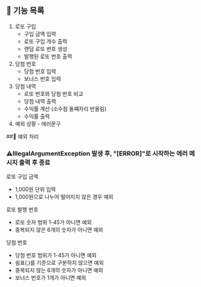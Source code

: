 ## 🚀 기능 목록
1. 로또 구입
   - 구입 금액 입력
   - 로또 구입 개수 출력
   - 랜덤 로또 번호 생성
   - 발행된 로또 번호 출력
2. 당첨 번호 
    - 당첨 번호 입력
    - 보너스 번호 입력
3. 당첨 내역
   - 로또 번호와 당첨 번호 비교 
   - 당첨 내역 출력
   - 수익률 계산 (소수점 둘쨰자리 반올림)
   - 수익률 출력 
4. 예외 상황 - 에러문구

##🤔 예외 처리
### ⚠️IllegalArgumentException 발생 후, "[ERROR]"로 시작하는 에러 메시지 출력 후 종료

로또 구입 금액
- 1,000원 단위 입력
- 1,000원으로 나누어 떨어지지 않은 경우 예외

로또 발행 번호
- 로또 숫자 범위 1-45가 아니면 예외
- 중복되지 않은 6개의 숫자가 아니면 예외

당첨 번호
- 당첨 번호 범위가 1-45가 아니면 예외
- 쉼표(,)를 기준으로 구분하지 않으면 예외
- 중복되지 않는 6개의 숫자가 아니면 예외
- 보너스 번호가 1개가 아니면 예외
